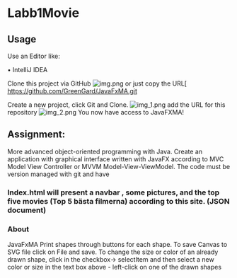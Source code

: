 # Labb1Movie


## Usage

Use an Editor like:

• IntelliJ IDEA

Clone this project via GitHub
![img.png](img/img.png)
or just copy the URL[ https://github.com/GreenGard/JavaFxMA.git

Create a new project, click Git and Clone. 
![img_1.png](img/img_1.png)
add the URL for this repository
![img_2.png](img/img_2.png)
You now have access to JavaFXMA!

## Assignment: 
More advanced object-oriented programming with Java. Create an application with graphical
interface written with JavaFX according to MVC Model View Controller or MVVM Model-View-ViewModel. The code must be version managed with git and have
### Index.html will present a navbar , some pictures, and the top five movies (Top 5 bästa filmerna) according to this site. (JSON document)

### About
JavaFxMA
Print shapes through buttons for each shape.
To save Canvas to SVG file click on File and save.
To change the size or color of an already drawn shape, click in the checkbox-> selectItem and then select a new color or size in the text box above - left-click on one of the drawn shapes
